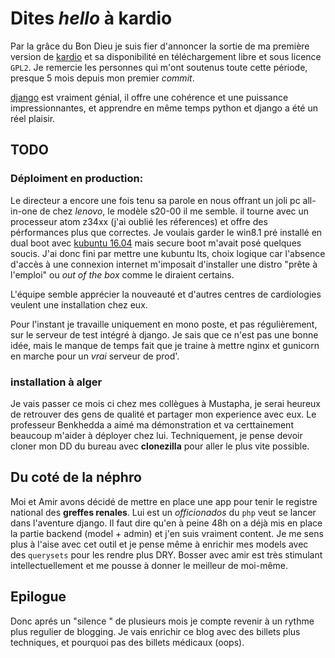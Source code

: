 # Dites *hello* à kardio

Par la grâce du Bon Dieu je suis fier d'annoncer la sortie de ma première version de [kardio](https://bitbucket.org/kaddourkardio/kardio) et sa disponibilité en téléchargement libre et sous licence `GPL2`.
Je remercie les personnes qui m'ont soutenus toute cette période, presque 5 mois depuis mon premier *commit*.

[django](https://www.djangoproject.com) est vraiment génial, il offre une cohérence et une puissance impressionnantes, et apprendre en même temps python et django a été un réel plaisir.

## TODO

### Déploiment en production:

Le directeur a encore une fois tenu sa parole en nous offrant un joli pc all-in-one de chez *lenovo*, le modèle s20-00 il me semble.
il tourne avec un processeur atom z34xx (j'ai oublié les réferences) et offre des pérformances plus que correctes.
Je voulais garder le win8.1 pré installé en dual boot avec [kubuntu 16.04](https://kubuntu.org) mais secure boot m'avait posé quelques soucis.
J'ai donc fini par mettre une kubuntu lts, choix logique car l'absence d'accès à une connexion internet m'imposait d'installer une distro "prête à l'emploi" ou *out of the box* comme le diraient certains.

L'équipe semble apprécier la nouveauté et d'autres centres de cardiologies veulent une installation chez eux.

Pour l'instant je travaille uniquement en mono poste, et pas régulièrement, sur le serveur de test intégré à django. Je sais que ce n'est pas une bonne idée, mais le manque de temps fait que je traine à mettre nginx et gunicorn en marche pour un *vrai* serveur de prod'.

### installation à alger

Je vais passer ce mois ci chez mes collègues à Mustapha, je serai heureux de retrouver des gens de qualité et partager mon experience avec eux.
Le professeur Benkhedda a aimé ma démonstration et va certtainement beaucoup m'aider à déployer chez lui.
Techniquement, je pense devoir cloner mon DD du bureau avec **clonezilla** pour aller le plus vite possible.

## Du coté de la néphro

Moi et Amir avons décidé de mettre en place une app pour tenir le registre national des **greffes renales**.
Lui est un *officionados* du `php` veut se lancer dans l'aventure django. Il faut dire qu'en à peine 48h on a déjà mis en place la partie backend (model + admin) et j'en suis vraiment content.
Je me sens plus à l'aise avec cet outil et je pense même à enrichir mes models avec des `querysets` pour les rendre plus DRY.
Bosser avec amir est très stimulant intellectuellement et me pousse à donner le meilleur de moi-même.

## Epilogue

Donc aprés un "silence " de plusieurs mois je compte revenir à un rythme plus regulier de blogging.
Je vais enrichir ce blog avec des billets plus techniques, et pourquoi pas des billets médicaux (oops).
